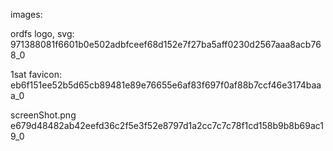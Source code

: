 images:

ordfs logo, svg:
971388081f6601b0e502adbfceef68d152e7f27ba5aff0230d2567aaa8acb768_0

1sat favicon:
eb6f151ee52b5d65cb89481e89e76655e6af83f697f0af88b7ccf46e3174baaa_0

screenShot.png
e679d48482ab42eefd36c2f5e3f52e8797d1a2cc7c7c78f1cd158b9b8b69ac19_0